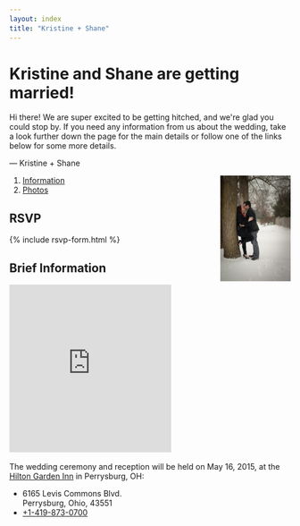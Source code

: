 ```yaml
---
layout: index
title: "Kristine + Shane"
---
```


# Kristine and Shane are getting married!

Hi there! We are super excited to be getting hitched, and we're glad you could stop by. If you need any information from us about the wedding, take a look further down the page for the main details or follow one of the links below for some more details.

&mdash; Kristine + Shane

<img src="/images/engagement/20150125-1.jpg" style="width: 25%; height: auto; float: right; margin-left: 10px;" />

1. [Information](/information/)
2. [Photos](/photos/)

## RSVP

{% include rsvp-form.html %}

## Brief Information

<iframe src="https://www.google.com/maps/embed?pb=!1m14!1m8!1m3!1d2986.8933391620135!2d-83.6445!3d41.528251!3m2!1i1024!2i768!4f13.1!3m3!1m2!1s0x883c76f489ed4ed9%3A0xa27d8983f150718b!2sHilton+Garden+Inn+Toledo+Perrysburg!5e0!3m2!1sen!2sus!4v1415766456864" width="290" height="300" frameborder="0" style="border:0" style="float: right;"></iframe>

The wedding ceremony and reception will be held on May 16, 2015, at the [Hilton Garden Inn](http://hiltongardeninn3.hilton.com/en/hotels/ohio/hilton-garden-inn-toledo-perrysburg-TOLPBGI/index.html) in Perrysburg, OH:

- 6165 Levis Commons Blvd. <br />
  Perrysburg, Ohio, 43551
- [+1-419-873-0700](tel://+14198730700)
